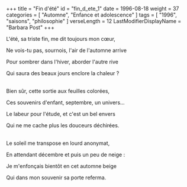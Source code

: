 +++
title = "Fin d'été"
id = "fin_d_ete_1"
date = 1996-08-18
weight = 37
categories = [ "Automne", "Enfance et adolescence" ]
tags = [ "1996", "saisons", "philosophie" ]
verseLength = 12
LastModifierDisplayName = "Barbara Post"
+++

L'été, sa triste fin, me dit toujours mon cœur,

Ne vois-tu pas, sournois, l'air de l'automne arrive

Pour sombrer dans l'hiver, aborder l'autre rive

Qui saura des beaux jours enclore la chaleur ?

 \
Bien sûr, cette sortie aux feuilles colorées,

Ces souvenirs d'enfant, septembre, un univers...

Le labeur pour l'étude, et c'est un bel envers

Qui ne me cache plus les douceurs déchirées.

 \
Le soleil me transpose en lourd anonymat,

En attendant décembre et puis un peu de neige :

Je m'enfonçais bientôt en cet automne beige

Qui dans mon souvenir sa porte referma.
